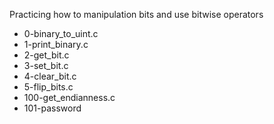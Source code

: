 Practicing how to manipulation bits and use bitwise operators

* 0-binary_to_uint.c
* 1-print_binary.c
* 2-get_bit.c
* 3-set_bit.c
* 4-clear_bit.c
* 5-flip_bits.c
* 100-get_endianness.c
* 101-password
